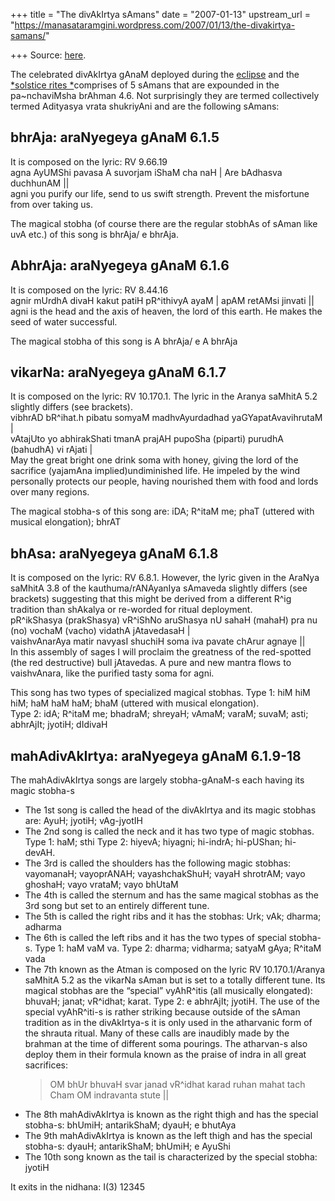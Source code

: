 +++
title = "The divAkIrtya sAmans"
date = "2007-01-13"
upstream_url = "https://manasataramgini.wordpress.com/2007/01/13/the-divakirtya-samans/"

+++
Source: [here](https://manasataramgini.wordpress.com/2007/01/13/the-divakirtya-samans/).

The celebrated divAkIrtya gAnaM deployed during the [eclipse](https://manasataramgini.wordpress.com/2007/01/18/divakirtya-s-eclipses-and-severed-heads/) and the [*solstice rites *](https://manasataramgini.wordpress.com/2007/01/15/the-crashing-doors/)comprises of 5 sAmans that are expounded in the pa\~nchaviMsha brAhman 4.6. Not surprisingly they are termed collectively termed Adityasya vrata shukriyAni and are the following sAmans:  

## bhrAja: araNyegeya gAnaM 6.1.5  
It is composed on the lyric: RV 9.66.19  
agna AyUMShi pavasa A suvorjam iShaM cha naH \| Are bAdhasva duchhunAM \|\|  
agni you purify our life, send to us swift strength. Prevent the misfortune from over taking us.

The magical stobha (of course there are the regular stobhAs of sAman like uvA etc.) of this song is bhrAja/ e bhrAja.

## AbhrAja: araNyegeya gAnaM 6.1.6  
It is composed on the lyric: RV 8.44.16  
agnir mUrdhA divaH kakut patiH pR^ithivyA ayaM \| apAM retAMsi jinvati \|\|  
agni is the head and the axis of heaven, the lord of this earth. He makes the seed of water successful.

The magical stobha of this song is A bhrAja/ e A bhrAja

## vikarNa: araNyegeya gAnaM 6.1.7  
It is composed on the lyric: RV 10.170.1. The lyric in the Aranya saMhitA 5.2 slightly differs (see brackets).  
vibhrAD bR^ihat.h pibatu somyaM madhvAyurdadhad yaGYapatAvavihrutaM \|  
vAtajUto yo abhirakShati tmanA prajAH pupoSha (piparti) purudhA (bahudhA) vi rAjati \|  
May the great bright one drink soma with honey, giving the lord of the sacrifice (yajamAna implied)undiminished life. He impeled by the wind personally protects our people, having nourished them with food and lords over many regions.

The magical stobha-s of this song are: iDA; R^itaM me; phaT (uttered with musical elongation); bhrAT

## bhAsa: araNyegeya gAnaM 6.1.8  
It is composed on the lyric: RV 6.8.1. However, the lyric given in the AraNya saMhitA 3.8 of the kauthuma/rANAyanIya sAmaveda slightly differs (see brackets) suggesting that this might be derived from a different R^ig tradition than shAkalya or re-worded for ritual deployment.  
pR^ikShasya (prakShasya) vR^iShNo aruShasya nU sahaH (mahaH) pra nu (no) vochaM (vacho) vidathA jAtavedasaH \|  
vaishvAnarAya matir navyasI shuchiH soma iva pavate chArur agnaye \|\|  
In this assembly of sages I will proclaim the greatness of the red-spotted (the red destructive) bull jAtavedas. A pure and new mantra flows to vaishvAnara, like the purified tasty soma for agni.

This song has two types of specialized magical stobhas. Type 1: hiM hiM hiM; haM haM haM; bhaM (uttered with musical elongation).  
Type 2: idA; R^itaM me; bhadraM; shreyaH; vAmaM; varaM; suvaM; asti; abhrAjIt; jyotiH; dIdivaH

## mahAdivAkIrtya: araNyegeya gAnaM 6.1.9-18  
The mahAdivAkIrtya songs are largely stobha-gAnaM-s each having its magic stobha-s  

- The 1st song is called the head of the divAkIrtya and its magic stobhas are: AyuH; jyotiH; vAg-jyotIH  
- The 2nd song is called the neck and it has two type of magic stobhas. Type 1: haM; sthi Type 2: hiyevA; hiyagni; hi-indrA; hi-pUShan; hi-devAH.  
- The 3rd is called the shoulders has the following magic stobhas: vayomanaH; vayoprANAH; vayashchakShuH; vayaH shrotrAM; vayo ghoshaH; vayo vrataM; vayo bhUtaM  
- The 4th is called the sternum and has the same magical stobhas as the 3rd song but set to an entirely different tune.  
- The 5th is called the right ribs and it has the stobhas: Urk; vAk; dharma; adharma  
- The 6th is called the left ribs and it has the two types of special stobha-s. Type 1: haM vaM va. Type 2: dharma; vidharma; satyaM gAya; R^itaM vada  
- The 7th known as the Atman is composed on the lyric RV 10.170.1/Aranya saMhitA 5.2 as the vikarNa sAman but is set to a totally different tune. Its magical stobhas are the “special” vyAhR^itis (all musically elongated): bhuvaH; janat; vR^idhat; karat. Type 2: e abhrAjIt; jyotiH. The use of the special vyAhR^iti-s is rather striking because outside of the sAman tradition as in the divAkIrtya-s it is only used in the atharvanic form of the shrauta ritual. Many of these calls are inaudibly made by the brahman at the time of different soma pourings. The atharvan-s also deploy them in their formula known as the praise of indra in all great sacrifices:
  > OM bhUr bhuvaH svar janad vR^idhat karad ruhan mahat tach Cham OM indravanta stute \|\|  
- The 8th mahAdivAkIrtya is known as the right thigh and has the special stobha-s: bhUmiH; antarikShaM; dyauH; e bhutAya  
- The 9th mahAdivAkIrtya is known as the left thigh and has the special stobha-s: dyauH; antarikShaM; bhUmiH; e AyuShi  
- The 10th song known as the tail is characterized by the special stobha: jyotiH  

It exits in the nidhana: I(3) 12345

